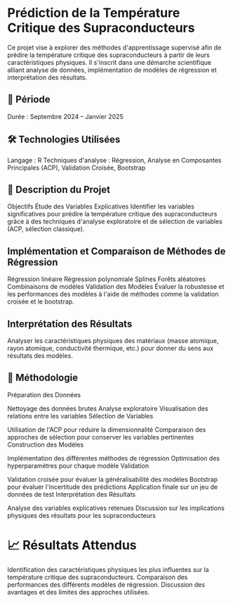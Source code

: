 # Prédiction de la Température Critique des Supraconducteurs
Ce projet vise à explorer des méthodes d'apprentissage supervisé afin de prédire la température critique des supraconducteurs à partir de leurs caractéristiques physiques. Il s'inscrit dans une démarche scientifique alliant analyse de données, implémentation de modèles de régression et interprétation des résultats.

## 📅 Période
Durée : Septembre 2024 – Janvier 2025
## 🛠️ Technologies Utilisées
Langage : R
Techniques d'analyse : Régression, Analyse en Composantes Principales (ACP), Validation Croisée, Bootstrap
## 📝 Description du Projet
Objectifs
Étude des Variables Explicatives
Identifier les variables significatives pour prédire la température critique des supraconducteurs grâce à des techniques d'analyse exploratoire et de sélection de variables (ACP, sélection classique).

## Implémentation et Comparaison de Méthodes de Régression

Régression linéaire
Régression polynomiale
Splines
Forêts aléatoires
Combinaisons de modèles
Validation des Modèles
Évaluer la robustesse et les performances des modèles à l'aide de méthodes comme la validation croisée et le bootstrap.

## Interprétation des Résultats
Analyser les caractéristiques physiques des matériaux (masse atomique, rayon atomique, conductivité thermique, etc.) pour donner du sens aux résultats des modèles.

## 🔬 Méthodologie
Préparation des Données

Nettoyage des données brutes
Analyse exploratoire
Visualisation des relations entre les variables
Sélection de Variables

Utilisation de l'ACP pour réduire la dimensionnalité
Comparaison des approches de sélection pour conserver les variables pertinentes
Construction des Modèles

Implémentation des différentes méthodes de régression
Optimisation des hyperparamètres pour chaque modèle
Validation

Validation croisée pour évaluer la généralisabilité des modèles
Bootstrap pour évaluer l'incertitude des prédictions
Application finale sur un jeu de données de test
Interprétation des Résultats

Analyse des variables explicatives retenues
Discussion sur les implications physiques des résultats pour les supraconducteurs
# 📈 Résultats Attendus
Identification des caractéristiques physiques les plus influentes sur la température critique des supraconducteurs.
Comparaison des performances des différents modèles de régression.
Discussion des avantages et des limites des approches utilisées.
